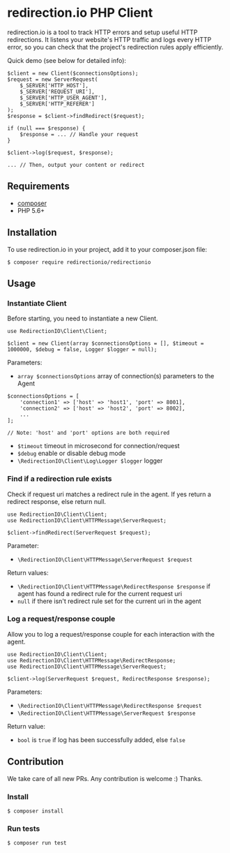 # redirection.io PHP Client

redirection.io is a tool to track HTTP errors and setup useful HTTP redirections.
It listens your website's HTTP traffic and logs every HTTP error, so you can check that the project's redirection rules apply efficiently.

Quick demo (see below for detailed info):

```
$client = new Client($connectionsOptions);
$request = new ServerRequest(
    $_SERVER['HTTP_HOST'],
    $_SERVER['REQUEST_URI'],
    $_SERVER['HTTP_USER_AGENT'],
    $_SERVER['HTTP_REFERER']
);
$response = $client->findRedirect($request);

if (null === $response) {
    $response = ... // Handle your request
}

$client->log($request, $response);

... // Then, output your content or redirect
```

## Requirements

- [composer](https://getcomposer.org/)
- PHP 5.6+

## Installation

To use redirection.io in your project, add it to your composer.json file:

```
$ composer require redirectionio/redirectionio
```

## Usage

### Instantiate Client 

Before starting, you need to instantiate a new Client.

```
use RedirectionIO\Client\Client;

$client = new Client(array $connectionsOptions = [], $timeout = 1000000, $debug = false, Logger $logger = null);
```

Parameters:
- `array $connectionsOptions` array of connection(s) parameters to the Agent

```
$connectionsOptions = [
    'connection1' => ['host' => 'host1', 'port' => 8001],
    'connection2' => ['host' => 'host2', 'port' => 8002],
    ...
];

// Note: 'host' and 'port' options are both required
```

- `$timeout` timeout in microsecond for connection/request
- `$debug` enable or disable debug mode
- `\RedirectionIO\Client\Log\Logger $logger` logger

### Find if a redirection rule exists

Check if request uri matches a redirect rule in the agent. If yes return a redirect response, else return null.

```
use RedirectionIO\Client\Client;
use RedirectionIO\Client\HTTPMessage\ServerRequest;

$client->findRedirect(ServerRequest $request);
```

Parameter:
- `\RedirectionIO\Client\HTTPMessage\ServerRequest $request`

Return values: 
- `\RedirectionIO\Client\HTTPMessage\RedirectResponse $response` if agent has found a redirect rule for the current request uri
- `null` if there isn't redirect rule set for the current uri in the agent

### Log a request/response couple

Allow you to log a request/response couple for each interaction with the agent.

```
use RedirectionIO\Client\Client;
use RedirectionIO\Client\HTTPMessage\RedirectResponse;
use RedirectionIO\Client\HTTPMessage\ServerRequest;

$client->log(ServerRequest $request, RedirectResponse $response);
```

Parameters:
- `\RedirectionIO\Client\HTTPMessage\RedirectResponse $request`
- `\RedirectionIO\Client\HTTPMessage\ServerRequest $response`


Return value:
- `bool` is `true` if log has been successfully added, else `false`

## Contribution

We take care of all new PRs. Any contribution is welcome :) Thanks.

### Install

```
$ composer install
```

### Run tests

```
$ composer run test
```
